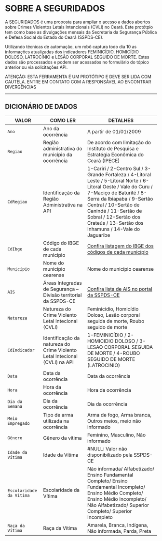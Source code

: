 # SOBRE A SEGURIDADOS

A SEGURIDADOS é uma proposta para ampliar o acesso a dados abertos sobre Crimes Violentos Letais Intencionais (CVLI) no Ceará. Este protótpio tem como base as divulgações mensais da Secretaria da Segurança Pública e Defesa Social do Estado do Ceará (SSPDS-CE).

Utilizando técnicas de automação, um robô captura todo dia 10 as informações atualizadas dos indicadores FEMINICÍDIO, HOMICÍDIO DOLOSO, LATROCÍNIO e LESÃO CORPORAL SEGUIDO DE MORTE. Estes dados são processados e podem ser acessados no formulário do tópico anterior ou via solicitações API.

ATENÇÃO: ESTA FERRAMENTA É UM PROTÓTIPO E DEVE SER LIDA COM CAUTELA. ENTRE EM CONTATO COM A RESPONSÁVEL AO ENCONTRAR DIVERGÊNCIAS
<hr>

## DICIONÁRIO DE DADOS

| VALOR | COMO LER | DETALHES |
|-------|----------|----------|
| `Ano` | Ano da ocorrência | A partir de 01/01/2009 |
| `Regiao` | Região administrativa do município da ocorrência | De acordo com limitação do Instituto de Pesquisa e Estratégia Econômica do Ceará (IPECE) |
| `CdRegiao` | Identificação da Região Administrativa na API |  1-Cariri / 2-Centro Sul / 3-Grande Fortaleza / 4-Litoral Leste / 5-Litoral Norte / 6-Litoral Oeste / Vale do Curu / 7-Maciço de Baturité / 8-Serra da Ibiapaba / 9-Sertão Central / 10-Sertão de Canindé / 11-Sertão de Sobral / 12-Sertão dos Crateús / 13-Sertão dos Inhamuns / 14-Vale do Jaguaribe |
| `CdIbge` | Código do IBGE de cada município | [Confira listagem do IBGE dos códigos de cada município](https://www.ibge.gov.br/explica/codigos-dos-municipios.php) |
| `Município` | Nome do município cearense | Nome do município cearense |
| `AIS` | Áreas Integradas de Segurança – Divisão territorial da SSPDS-CE | [Confira lista de AIS no portal da SSPDS-CE](https://www.sspds.ce.gov.br/ais/) |
| `Natureza` | Natureza do Crime Violento Letal Intecional (CVLI) | Feminicídio, Homicídio Doloso, Lesão corporal seguida de morte, Roubo seguido de morte |
| `CdIndicador` | Identificação da natureza do Crime Violento Letal Intecional (CVLI) na API | 1-FEMINICÍDIO / 2-HOMICIDIO DOLOSO / 3-LESAO CORPORAL SEGUIDA DE MORTE / 4-ROUBO SEGUIDO DE MORTE (LATROCINIO) |
| `Data` | Data da ocorrência | Data da ocorrência |
| `Hora` | Hora da ocorrência | Hora da ocorrência |
| `Dia da Semana` | Dia da ocorrência | Dia da ocorrência |
| `Meio Empregado` | Tipo de arma utilizada na ocorrência | Arma de fogo, Arma branca, Outros meios, meio não informado |
| `Gênero` | Gênero da vítima | Feminino, Masculino, Não informado |
| `Idade da Vítima` | Idade da Vítima | #NULL: Valor não disponibilizado pela SSPDS-CE |
| `Escolaridade da Vítima` | Escolaridade da Vítima | Não informada/ Alfabetizado/ Ensino Fundamental Completo/ Ensino Fundamental Incompleto/ Ensino Médio Completo/ Ensino Médio Incompleto/ Não Alfabetizado/ Superior Completo/ Superior Incompleto |
| `Raça da Vítima` | Raça da Vítima | Amarela, Branca, Indígena, Não informada, Parda, Preta |
